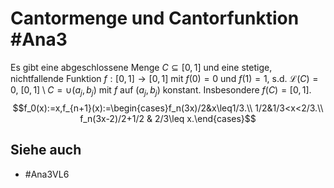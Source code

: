 # Cantormenge und Cantorfunktion #Ana3
Es gibt eine abgeschlossene Menge $C\subseteq[0,1]$ und eine stetige, nichtfallende Funktion $f:[0,1]\to[0,1]$ mit $f(0)=0$ und $f(1)=1$, s.d. $\mathcal{L}(C)=0$, $[0,1]\setminus C=\cup (a_j,b_j)$ mit $f$ auf $(a_j,b_j)$ konstant. Insbesondere $f(C)=[0,1]$.
$$f_0(x):=x,f_{n+1}(x):=\begin{cases}f_n(3x)/2&x\leq1/3.\\
1/2&1/3<x<2/3.\\
f_n(3x-2)/2+1/2 & 2/3\leq x.\end{cases}$$
## Siehe auch
- #Ana3VL6